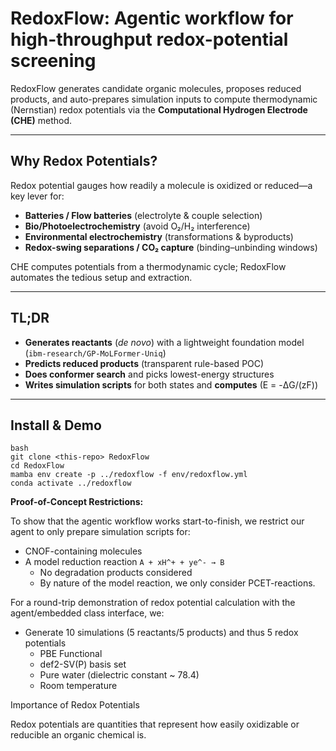 # RedoxFlow: Agentic workflow for high-throughput redox-potential screening 


RedoxFlow generates candidate organic molecules, proposes reduced products, and auto-prepares simulation inputs to compute thermodynamic (Nernstian) redox potentials via the **Computational Hydrogen Electrode (CHE)** method.

---

## Why Redox Potentials?
Redox potential gauges how readily a molecule is oxidized or reduced—a key lever for:
- **Batteries / Flow batteries** (electrolyte & couple selection)
- **Bio/Photoelectrochemistry** (avoid O₂/H₂ interference)
- **Environmental electrochemistry** (transformations & byproducts)
- **Redox-swing separations / CO₂ capture** (binding–unbinding windows)

CHE computes potentials from a thermodynamic cycle; RedoxFlow automates the tedious setup and extraction.

---

## TL;DR
- **Generates reactants** (_de novo_) with a lightweight foundation model (`ibm-research/GP-MoLFormer-Uniq`)
- **Predicts reduced products** (transparent rule-based POC)
- **Does conformer search** and picks lowest-energy structures
- **Writes simulation scripts** for both states and **computes** \(E = -ΔG/(zF)\)

---

## Install & Demo

```
bash
git clone <this-repo> RedoxFlow
cd RedoxFlow
mamba env create -p ../redoxflow -f env/redoxflow.yml
conda activate ../redoxflow
```

**Proof-of-Concept Restrictions:**

To show that the agentic workflow works start-to-finish, we restrict our agent to only prepare simulation scripts for:
* CNOF-containing molecules
* A model reduction reaction `A + xH^+ + ye^- → B`
    * No degradation products considered
    * By nature of the model reaction, we only consider PCET-reactions.

For a round-trip demonstration of redox potential calculation with the agent/embedded class interface, we:
* Generate 10 simulations (5 reactants/5 products) and thus 5 redox potentials
    * PBE Functional
    * def2-SV(P) basis set
    * Pure water (dielectric constant ~ 78.4)
    * Room temperature

Importance of Redox Potentials

Redox potentials are quantities that represent how easily oxidizable or reducible an organic chemical is. 
